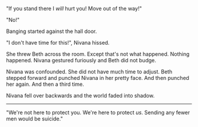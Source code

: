 

"If you stand there I *will* hurt you!  Move out of the way!"

"No!"

Banging started against the hall door.

"I don't have time for this!", Nivana hissed.

She threw Beth across the room.  Except that's not what happened.  Nothing happened.  Nivana gestured furiously and Beth did not budge.

Nivana was confounded.  She did not have much time to adjust.  Beth stepped forward and punched Nivana in her pretty face.  And then punched her again.  And then a third time.

Nivana fell over backwards and the world faded into shadow.



* * *

"We're not here to protect you.  We're here to protect *us*.  Sending any fewer men would be suicide."

